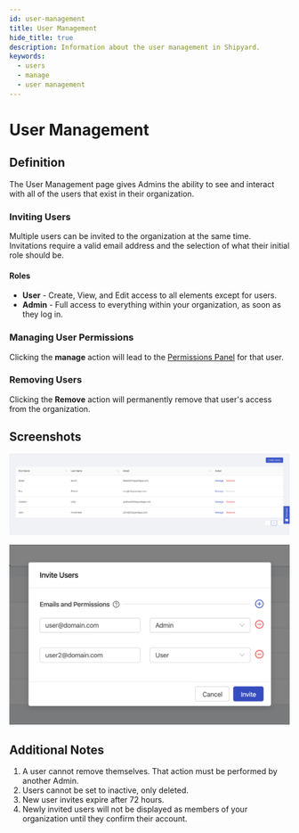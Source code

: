 ```yaml
---
id: user-management
title: User Management
hide_title: true
description: Information about the user management in Shipyard.
keywords:
  - users
  - manage
  - user management
---
```


# User Management

## Definition

The User Management page gives Admins the ability to see and interact with all of the users that exist in their organization.

### Inviting Users

Multiple users can be invited to the organization at the same time. Invitations require a valid email address and the selection of what their initial role should be.

#### Roles

- **User** - Create, View, and Edit access to all elements except for users.
- **Admin** - Full access to everything within your organization, as soon as they log in.

### Managing User Permissions

Clicking the **manage** action will lead to the [Permissions Panel](user-permissions.md) for that user.

### Removing Users

Clicking the **Remove** action will permanently remove that user's access from the organization.

## Screenshots

![View all users in the organization.](./UserManagementScreenshot.png)

![Invite new users to your organization.](../../.gitbook/assets/image_34.png)

## Additional Notes

1. A user cannot remove themselves. That action must be performed by another Admin.
2. Users cannot be set to inactive, only deleted.
3. New user invites expire after 72 hours.
4. Newly invited users will not be displayed as members of your organization until they confirm their account.
